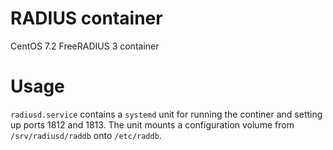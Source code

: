 # RADIUS container

CentOS 7.2 FreeRADIUS 3 container

# Usage

`radiusd.service` contains a `systemd` unit for running the continer
and setting up ports 1812 and 1813.  The unit mounts a configuration
volume from `/srv/radiusd/raddb` onto `/etc/raddb`.

